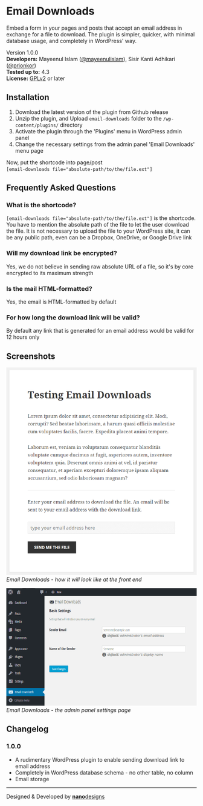 # Email Downloads
Embed a form in your pages and posts that accept an email address in exchange for a file to download. The plugin is simpler, quicker, with minimal database usage, and completely in WordPress' way.

Version 1.0.0<br>
**Developers:** Mayeenul Islam ([@mayeenulislam](http://twitter.com/mayeenulislam)), Sisir Kanti Adhikari ([@prionkor](http://twitter.com/prionkor))<br>
**Tested up to:** 4.3<br>
**License:** [GPLv2](http://www.gnu.org/licenses/gpl-2.0.html) or later

## Installation

1. Download the latest version of the plugin from Github release
2. Unzip the plugin, and Upload `email-downloads` folder to the `/wp-content/plugins/` directory
3. Activate the plugin through the 'Plugins' menu in WordPress admin panel
4. Change the necessary settings from the admin panel 'Email Downloads' menu page

Now, put the shortcode into page/post<br>
`[email-downloads file="absolute-path/to/the/file.ext"]`

## Frequently Asked Questions

### What is the shortcode?

<code>[email-downloads file="absolute-path/to/the/file.ext"]</code> is  the shortcode. You have to mention the absolute path of the file to let the user download the file. It is not necessary to upload the file to your WordPress site, it can be any public path, even can be a Dropbox, OneDrive, or Google Drive link

### Will my download link be encrypted?

Yes, we do not believe in sending raw absolute URL of a file, so it's by core encrypted to its maximum strength

### Is the mail HTML-formatted?

Yes, the email is HTML-formatted by default

### For how long the download link will be valid?

By default any link that is generated for an email address would be valid for 12 hours only

## Screenshots

![Email Downloads - how it will look like at the front end](assets/screenshot-1.png "Email Downloads - how it will look like at the front end")<br>
_Email Downloads - how it will look like at the front end_

![Email Downloads - the admin panel settings page](assets/screenshot-2.png "Email Downloads - the admin panel settings page")<br>
_Email Downloads - the admin panel settings page_

## Changelog

### 1.0.0
* A rudimentary WordPress plugin to enable sending download link to email address
* Completely in WordPress database schema - no other table, no column
* Email storage

__________________
Designed &amp; Developed by [**nano**designs](http://nanodesignsbd.com/)